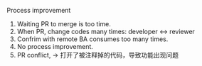 Process improvement
1. Waiting PR to merge is too time.
2. When PR, change codes many times: developer <-> reviewer
3. Confrim with remote BA consumes too many times.
4. No process improvement.
5. PR conflict, -> 打开了被注释掉的代码，导致功能出现问题
